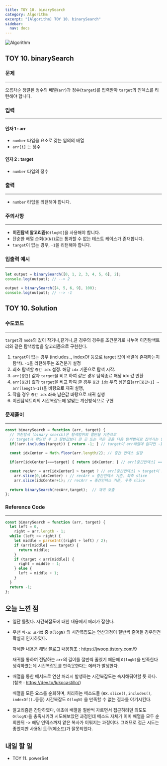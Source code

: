 ```yaml
---
title: TOY 10. binarySearch
category: Algorithm
excerpt: "[Algorithm] TOY 10. binarySearch"
sidebar:
  nav: docs
---
```


![Algorithm](https://user-images.githubusercontent.com/83164003/131701318-f0ff36c4-1fcc-4f21-b978-18a9d8ec3386.jpg)
## TOY 10. binarySearch
### 문제
---
오름차순 정렬된 정수의 배열(`arr`)과 정수(`target`)를 입력받아 `target`의 인덱스를 리턴해야 합니다.



### 입력
---
#### 인자 1 : arr
- `number` 타입을 요소로 갖는 임의의 배열
-  `arr[i]` 는 정수

#### 인자 2 : target
- `number` 타입의 정수

### 출력
---
- `number` 타입을 리턴해야 합니다.

### 주의사항
---
- **이진탐색 알고리즘**(`O(logN)`)을 사용해야 합니다.
- 단순한 배열 순회(`O(N)`)로는 통과할 수 없는 테스트 케이스가 존재합니다.
- `target`이 없는 경우, `-1`을 리턴해야 합니다.

### 입출력 예시
---
```javascript
let output = binarySearch([0, 1, 2, 3, 4, 5, 6], 2);
console.log(output); // --> 2

output = binarySearch([4, 5, 6, 9], 100);
console.log(output); // --> -1
```


## TOY 10. Solution
### 수도코드
---
`target`과 `node`의 값이 작거나,같거나,클 경우의 경우를 조건분기로 나누어 이진탐색트리와 같은 탐색방법을 알고리즘으로 구현한다.

1. `target`이 없는 경우 (includes.., indexOf 등으로 target 값이 배열에 존재하는지 탐색). `-1`을 리턴해주는 조건분기 설정
2.  최초 탐색할 `중간 idx` 설정. 해당 `idx` 기준으로 탐색 시작.
3.  `arr[중간]` 값과 `target`을 비교 하여 같은 경우 탐색종료 해당 idx 값 반환
4.   `arr[중간]` 값과 `target`을 비교 하여 클 경우 `중간 idx` 우측 남은값(`arr[중간+1] ~ arr[length-1]`)을 바탕으로 재귀 실행, 
5.   작을 경우 `중간 idx` 좌측 남은값 바탕으로 재귀 실행
6.  이진탐색트리의 시간복잡도에 알맞는 계산방식으로 구현

### 문제풀이
---
```javascript 
const binarySearch = function (arr, target) {
  // 이진탐색 (binary search)은 탐색범위의 절반을 기준으로 
  // target과 확인한 후 그 절반값보다 큰 곳 또는 작은 곳을 다음 탐색범위로 잡아가는 탐색방법
  if(!arr.includes(target)) { return -1; } // target이 arr배열에 없다면 -1 리턴
  
  const idxCenter = Math.floor(arr.length/2); // 중간 인덱스 설정

  if(arr[idxCenter]===target) { return idxCenter; } // arr[중간인덱스] === target과 같다면, rootNode 가 타겟인 경우이다.

  const recArr = arr[idxCenter] > target ? // arr[중간인덱스] > target이 크다면 root의 좌측으로 탐색이 진행되야함
    arr.slice(0,idxCenter) : // recArr = 중간인덱스 기준, 좌측 slice
    arr.slice(idxCenter+1); // recArr = 중간인덱스 기준, 우측 slice
  
  return binarySearch(recArr,target);  // 재귀 호출
};
```
### Reference Code
---
```javascript
const binarySearch = function (arr, target) {
  let left = 0,
    right = arr.length - 1;
  while (left <= right) {
    let middle = parseInt((right + left) / 2);
    if (arr[middle] === target) {
      return middle;
    }
    if (target < arr[middle]) {
      right = middle - 1;
    } else {
      left = middle + 1;
    }
  }
  return -1;
};
```
## 오늘 느낀 점
- 일단 틀렸다. 시간복잡도에 대한 내용에서 에러가 잡힌다. 
- 우선 `빅-오 표기법` 중 `O(logN)` 의 시간복잡도는 연산과정이 절반씩 줄어들 경우인건 확실히 인지하였다. 

  자세한 내용은 해당 블로그 내용참조 : <a href="https://jwoop.tistory.com/9" target="_blank">https://jwoop.tistory.com/9</a>
	
  재귀를 통하여 전달하는 `arr`의 길이를 절반씩 줄였기 때문에 `O(logN)`을 만족한다 생각하였는데 시간복잡도를 만족못한다는 에러가 발생한다. 
	
- 배열을 통한 메서드로 연산 처리시 발생하는 시간복잡도는 숙지해둬야할 듯 하다. (참조 : <a href="https://dev.to/lukocastillo/time-complexity-big-0-for-javascript-array-methods-and-examples-mlg" target="_blank">https://dev.to/lukocastillo/<a>)

  배열을 모든 요소를 순회하며, 처리하는 메소드들 (ex. `slice()`, `includes()`, `indexOf()`..등등) 시간복잡도 `O(logN)` 을 만족할 수 없는 결과를 야기시킨다.

- 알고리즘은 간단하였다, 애초에 배열을 절반씩 자르면서 접근하려던 의도도 `O(logN)`을 충족시키려 시도해보았던 과정인데 메소드 자체가 이미 배열을 모두 순회한뒤 -> 해당 인덱스까지 얕은 복사가 이뤄지는 과정이다. 그러므로 접근 시도는 좋았지만 사용된 도구(메소드)가 잘못되었다.

## 내일 할 일
- TOY 11. powerSet
